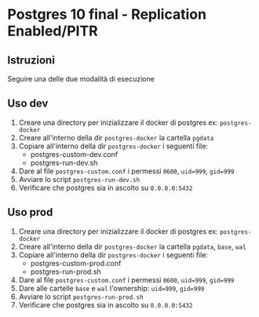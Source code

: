 # Postgres 10 final - Replication Enabled/PITR

## Istruzioni

Seguire una delle due modalità di esecuzione

## Uso dev

1. Creare una directory per inizializzare il docker di postgres ex: `postgres-docker`
2. Creare all'interno della dir `postgres-docker` la cartella `pgdata`
3. Copiare all'interno della dir `postgres-docker` i seguenti file:
    - postgres-custom-dev.conf
    - postgres-run-dev.sh
4. Dare al file `postgres-custom.conf` i permessi `0600`, `uid=999`, `gid=999`
5. Avviare lo script `postgres-run-dev.sh`
6. Verificare che postgres sia in ascolto su `0.0.0.0:5432`

## Uso prod

1. Creare una directory per inizializzare il docker di postgres ex: `postgres-docker`
2. Creare all'interno della dir `postgres-docker` la cartella `pgdata`, `base`, `wal`
3. Copiare all'interno della dir `postgres-docker` i seguenti file:
    - postgres-custom-prod.conf
    - postgres-run-prod.sh
4. Dare al file `postgres-custom.conf` i permessi `0600`, `uid=999`, `gid=999`
5. Dare alle cartelle `base` e `wal` l'ownership: `uid=999`, `gid=999`
6. Avviare lo script `postgres-run-prod.sh`
7. Verificare che postgres sia in ascolto su `0.0.0.0:5432`